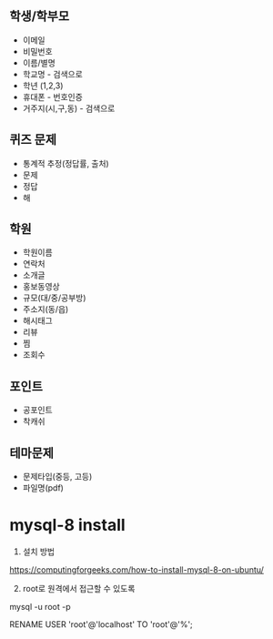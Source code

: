 
## 학생/학부모

- 이메일
- 비밀번호
- 이름/별명
- 학교명 - 검색으로
- 학년 (1,2,3)
- 휴대폰 - 번호인증
- 거주지(시,구,동) - 검색으로


## 퀴즈 문제

- 통계적 추정(정답률, 출처)
- 문제
- 정답
- 해

## 학원

- 학원이름
- 연락처
- 소개글
- 홍보동영상
- 규모(대/중/공부방)
- 주소지(동/읍)
- 해시태그
- 리뷰
- 찜
- 조회수


## 포인트

- 공포인트
- 착캐쉬

## 테마문제

- 문제타입(중등, 고등)
- 파일명(pdf)



# mysql-8 install

1. 설치 방법

https://computingforgeeks.com/how-to-install-mysql-8-on-ubuntu/

2. root로 원격에서 접근할 수 있도록

mysql -u root -p

RENAME USER 'root'@'localhost' TO 'root'@'%';
